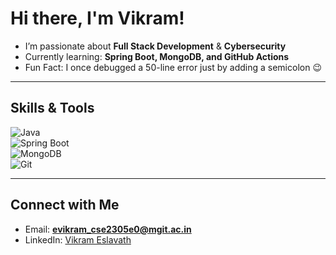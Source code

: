 
#  Hi there, I'm Vikram!  

-  I’m passionate about **Full Stack Development** & **Cybersecurity**  
-  Currently learning: **Spring Boot, MongoDB, and GitHub Actions**  
-  Fun Fact: I once debugged a 50-line error just by adding a semicolon 😉  

---

##  Skills & Tools  

![Java](https://img.shields.io/badge/Java-ED8B00?style=for-the-badge&logo=java&logoColor=white)  
![Spring Boot](https://img.shields.io/badge/SpringBoot-6DB33F?style=for-the-badge&logo=spring-boot&logoColor=white)  
![MongoDB](https://img.shields.io/badge/MongoDB-4DB33D?style=for-the-badge&logo=mongodb&logoColor=white)  
![Git](https://img.shields.io/badge/Git-F05032?style=for-the-badge&logo=git&logoColor=white)  

---

##  Connect with Me  

-  Email: **evikram_cse2305e0@mgit.ac.in**  
-  LinkedIn: [Vikram Eslavath](https://linkedin.com/in/eslavathvikram-example)
